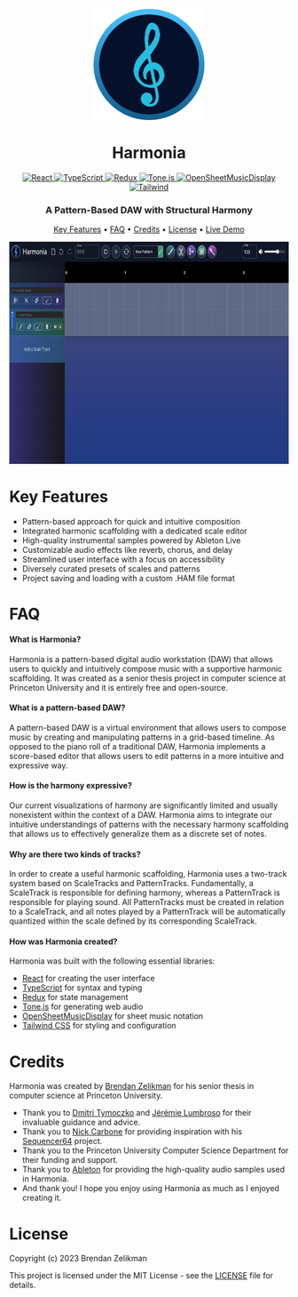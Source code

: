 <p align="center">
    <img src="public/logo.png" width="200" height="200" alt="Harmonia Logo"/>
</p>

<h1 align="center"><strong>Harmonia</strong></h1>

<p align="center">
    <a href="https://react.dev">
        <img src="https://img.shields.io/badge/react-%2320232a.svg?style=for-the-badge&logo=react&logoColor=%2361DAFB)" alt="React"/>
    </a>
    <a href="https://www.typescriptlang.org/">
        <img src="https://img.shields.io/badge/typescript-%23007ACC.svg?style=for-the-badge&logo=typescript&logoColor=white" alt="TypeScript"/>
    </a>
    <a href="https://redux.js.org/">
        <img src="https://img.shields.io/badge/redux-%23593d88.svg?style=for-the-badge&logo=redux&logoColor=white" alt="Redux"/>
    </a>
    <a href="https://tonejs.github.io/">
        <img src="https://img.shields.io/badge/tone.js-%2377EF1E.svg?style=for-the-badge&logo=apple-music&logoColor=black" alt="Tone.js"/>
    </a>
    <a href="https://opensheetmusicdisplay.github.io/">
        <img src="https://img.shields.io/badge/OSMD-%23F9A000.svg?style=for-the-badge&logo=exercism&logoColor=white" alt="OpenSheetMusicDisplay"/>
    </a>
    <a href="https://tailwindcss.com/">
        <img src="https://img.shields.io/badge/tailwind-%2318B2AC.svg?style=for-the-badge&logo=tailwind-css&logoColor=white" alt="Tailwind"/>
    </a>
</p>

<h3 align="center">A Pattern-Based DAW with Structural Harmony</h3>

<p align="center">
    <a href="#key-features">Key Features</a>
    •
    <a href="#faq">FAQ</a>
    •
    <a href="#credits">Credits</a>
    •
    <a href="#credits">License</a>
    •
    <a href="https://brendanzelikman.github.io/harmonia">Live Demo</a>
</p>

<p align="center">
    <img src="public/screenshot.png" height="400"/>
</p>

# Key Features

<ul>
    <li>Pattern-based approach for quick and intuitive composition</li>
    <li>Integrated harmonic scaffolding with a dedicated scale editor</li>
    <li>High-quality instrumental samples powered by Ableton Live</li>
    <li>Customizable audio effects like reverb, chorus, and delay</li>
    <li>Streamlined user interface with a focus on accessibility</li>
    <li>Diversely curated presets of scales and patterns</li>
    <li>Project saving and loading with a custom .HAM file format</li>

</ul>

# FAQ

<h4><strong>What is Harmonia?</strong></h4>
<p>Harmonia is a pattern-based digital audio workstation (DAW) that allows users to quickly and intuitively compose music with a supportive harmonic scaffolding. It was created as a senior thesis project in computer science at Princeton University and it is entirely free and open-source.</p>

<h4><strong>What is a pattern-based DAW?</strong></h4>
<p>A pattern-based DAW is a virtual environment that allows users to compose music by creating and manipulating patterns in a grid-based timeline. As opposed to the piano roll of a traditional DAW, Harmonia implements a score-based editor that allows users to edit patterns in a more intuitive and expressive way.</p>

<h4><strong>How is the harmony expressive?</strong></h4>
<p>Our current visualizations of harmony are significantly limited and usually nonexistent within the context of a DAW. Harmonia aims to integrate our intuitive understandings of patterns with the necessary harmony scaffolding that allows us to effectively generalize them as a discrete set of notes.</p>

<h4><strong>Why are there two kinds of tracks?</strong></h4>
<p>In order to create a useful harmonic scaffolding, Harmonia uses a two-track system based on ScaleTracks and PatternTracks. Fundamentally, a ScaleTrack is responsible for defining harmony, whereas a PatternTrack is responsible for playing sound. All PatternTracks must be created in relation to a ScaleTrack, and all notes played by a PatternTrack will be automatically quantized within the scale defined by its corresponding ScaleTrack.</p>

<h4><strong>How was Harmonia created?</strong></h4>
<p>Harmonia was built with the following essential libraries:
    <ul>
        <li><a href="https://react.dev/">React</a> for creating the user interface</li>
        <li><a href="https://www.typescriptlang.org/">TypeScript</a> for syntax and typing</li>
        <li><a href="https://redux.js.org/">Redux</a> for state management</li>
        <li><a href="https://tonejs.github.io/">Tone.js</a> for generating web audio</li>
        <li><a href="https://opensheetmusicdisplay.github.io/">OpenSheetMusicDisplay</a> for sheet music notation</li>
        <li><a href="https://tailwindcss.com/">Tailwind CSS</a> for styling and configuration</li>
    </ul>
</p>

# Credits

<p>Harmonia was created by <a href="https://brendanzelikman.github.io/">Brendan Zelikman</a> for his senior thesis in computer science at Princeton University.</p>

<ul>
    <li>Thank you to <a href="https://dmitri.mycpanel.princeton.edu/">Dmitri Tymoczko</a> and <a href="https://github.com/jlumbroso/">Jérémie Lumbroso</a> for their invaluable guidance and advice.
    </li>
    <li>Thank you to <a href="https://github.com/drumnickydrum/">Nick Carbone</a> for providing inspiration with his <a href="https://www.sequencer64.com/">Sequencer64</a> project.
    </li>
    <li>
        Thank you to the Princeton University Computer Science Department for their funding and support.
    </li>
    <li>
        Thank you to <a href="https://www.ableton.com/en/live/">Ableton</a> for providing the high-quality audio samples used in Harmonia.
    </li>
    <li>
        And thank you! I hope you enjoy using Harmonia as much as I enjoyed creating it.
    </li>
</ul>

# License

Copyright (c) 2023 Brendan Zelikman

This project is licensed under the MIT License - see the [LICENSE](LICENSE) file for details.

